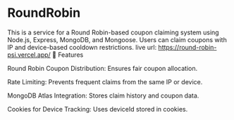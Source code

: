 # RoundRobin
This is a service for a Round Robin-based coupon claiming system using Node.js, Express, MongoDB, and Mongoose. Users can claim coupons with IP and device-based cooldown restrictions.
live url: https://round-robin-psi.vercel.app/
📌 Features

Round Robin Coupon Distribution: Ensures fair coupon allocation.

Rate Limiting: Prevents frequent claims from the same IP or device.

MongoDB Atlas Integration: Stores claim history and coupon data.

Cookies for Device Tracking: Uses deviceId stored in cookies.
